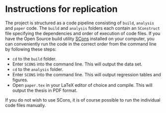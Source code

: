 # Instructions for replication

The project is structured as a code pipeline consisting of `build`, `analysis` and `paper` code. 
The `build` and `analysis` folders each contain an `SConstruct` file specifying the dependencies and order of execution of code files.
If you have the Open Source build utility [SCons](https://scons.org/pages/download.html) installed on your computer, you can conveniently run the code in the correct order from the command line by following these steps:
- `cd` to the `build` folder.
- Enter `SCONS` into the command line. This will output the data set.
- `cd` to the `analysis` folder.
- Enter `SCONS` into the command line. This will output regression tables and figures.
- Open `paper.tex` in your LaTeX editor of choice and compile. This will output the thesis in PDF format.

If you do not wish to use SCons, it is of course possible to run the individual code files manually.
